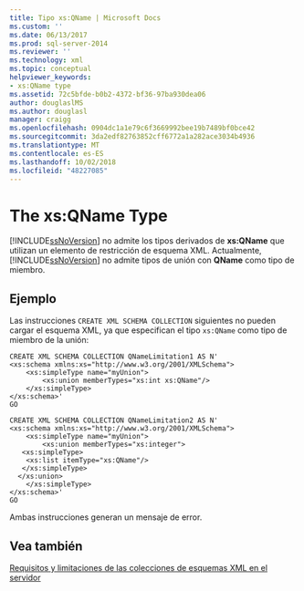 ```yaml
---
title: Tipo xs:QName | Microsoft Docs
ms.custom: ''
ms.date: 06/13/2017
ms.prod: sql-server-2014
ms.reviewer: ''
ms.technology: xml
ms.topic: conceptual
helpviewer_keywords:
- xs:QName type
ms.assetid: 72c5bfde-b0b2-4372-bf36-97ba930dea06
author: douglaslMS
ms.author: douglasl
manager: craigg
ms.openlocfilehash: 0904dc1a1e79c6f3669992bee19b7489bf0bce42
ms.sourcegitcommit: 3da2edf82763852cff6772a1a282ace3034b4936
ms.translationtype: MT
ms.contentlocale: es-ES
ms.lasthandoff: 10/02/2018
ms.locfileid: "48227085"
---
```

# <a name="the-xsqname-type"></a>The xs:QName Type
  [!INCLUDE[ssNoVersion](../../includes/ssnoversion-md.md)] no admite los tipos derivados de **xs:QName** que utilizan un elemento de restricción de esquema XML. Actualmente, [!INCLUDE[ssNoVersion](../../includes/ssnoversion-md.md)] no admite tipos de unión con **QName** como tipo de miembro.  
  
## <a name="example"></a>Ejemplo  
 Las instrucciones `CREATE XML SCHEMA COLLECTION` siguientes no pueden cargar el esquema XML, ya que especifican el tipo `xs:QName` como tipo de miembro de la unión:  
  
```  
CREATE XML SCHEMA COLLECTION QNameLimitation1 AS N'  
<xs:schema xmlns:xs="http://www.w3.org/2001/XMLSchema">  
    <xs:simpleType name="myUnion">  
        <xs:union memberTypes="xs:int xs:QName"/>  
    </xs:simpleType>  
</xs:schema>'  
GO  
  
CREATE XML SCHEMA COLLECTION QNameLimitation2 AS N'  
<xs:schema xmlns:xs="http://www.w3.org/2001/XMLSchema">  
    <xs:simpleType name="myUnion">  
        <xs:union memberTypes="xs:integer">  
   <xs:simpleType>  
    <xs:list itemType="xs:QName"/>  
   </xs:simpleType>  
  </xs:union>  
    </xs:simpleType>  
</xs:schema>'  
GO  
```  
  
 Ambas instrucciones generan un mensaje de error.  
  
## <a name="see-also"></a>Vea también  
 [Requisitos y limitaciones de las colecciones de esquemas XML en el servidor](requirements-and-limitations-for-xml-schema-collections-on-the-server.md)  
  
  
